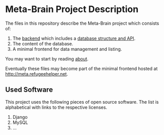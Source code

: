 # Meta-Brain Project Description

The files in this repository describe the Meta-Brain project which consists of:

1. The [backend](backend.md) which includes a [database structure and API](api.md).
2. The content of the database.
3. A minimal frontend for data management and listing.

You may want to start by reading [about](about.md).

Eventually these files may become part of the minimal frontend hosted at <http://meta.refugeehelper.net>.

## Used Software

This project uses the following pieces of open source software. The list is
alphabetical with links to the respective licenses.

1. Django
2. MySQL
3. ...
